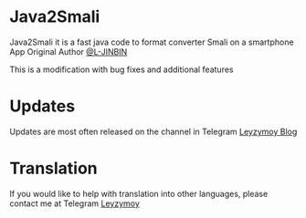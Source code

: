 # Java2Smali
Java2Smali it is a fast java code to format converter Smali on a smartphone 
App Original Author [@L-JINBIN](https://github.com/L-JINBIN)



This is a modification with bug fixes and additional features

# Updates
Updates are most often released on the channel in Telegram [Leyzymoy Blog](https://t.me/leyzymoy_blog)

# Translation
If you would like to help with translation into other languages, please contact me at Telegram [Leyzymoy](https://t.me/Leyzymoy)
